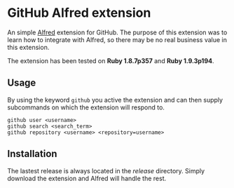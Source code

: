 # GitHub Alfred extension
An simple [Alfred](http://www.alfredapp.com/) extension for GitHub. The purpose
of this extension was to learn how to integrate with Alfred, so there may be no
real business value in this extension.

The extension has been tested on **Ruby 1.8.7p357** and **Ruby 1.9.3p194**.

## Usage
By using the keyword `github` you active the extension and can then supply
subcommands on which the extension will respond to.

    github user <username>
    github search <search_term>
    github repository <username> <repository=username>
    
## Installation
The lastest release is always located in the *release* directory. Simply download
the extension and Alfred will handle the rest.